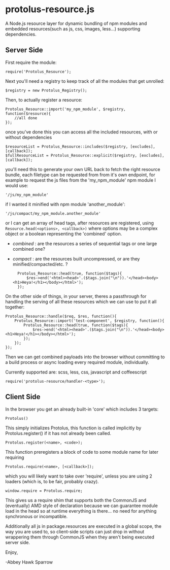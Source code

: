 protolus-resource.js
===========

A Node.js resource layer for dynamic bundling of npm modules and embedded resources(such as js, css, images, less...) supporting dependencies. 

Server Side
-----------
First require the module:

    require('Protolus_Resource');
    
Next you'll need a registry to keep track of all the modules that get unrolled:

    $registry = new Protolus_Registry();
    
Then, to actually register a resource:

    Protolus_Resource::import('my_npm_module', $registry, function($resource){
        //all done
    });

once you've done this you can access all the included resources, with or without dependencies

    $resourceList = Protolus_Resource::includes($registry, [excludes], [callback]);
    $fullResourceList = Protolus_Resource::explicit($registry, [excludes], [callback]);
    
you'll need this to generate your own URL back to fetch the right resource bundle, each filetype can be requested from from it's own endpoint, for example to request the js files from the 'my_npm_module' npm module I would use:

    '/js/my_npm_module'

if I wanted it minified with npm module 'another_module':

    '/js/compact/my_npm_module.another_module'
    
or I can get an array of head tags, after resources are registered, using `Resource.head(<options>, <callback>)` where options may be a complex object or a boolean representing the 'combined' option.
- *combined* : are the resources a series of sequential tags or one large combined one?
- *compact* : are the resources built uncompressed, or are they minified/compacted/etc. ?

        Protolus_Resource::head(true, function($tags){
            $res->end('<html><head>'.($tags.join("\n")).'</head><body><h1>Heya!</h1></body></html>');
        });

On the other side of things, in your server, theres a passthrough for handling the serving of all these resources which we can use to put it all together:

    Protolus_Resource::handle($req, $res, function(){
        Protolus_Resource::import('test-component', $registry, function(){
            Protolus_Resource::head(true, function($tags){
                $res->end('<html><head>'.($tags.join("\n")).'</head><body><h1>Heya!</h1></body></html>');
            }); 
        });
    });
    
Then we can get combined payloads into the browser without committing to a build process or async loading every required module, individually.

Currently supported are: scss, less, css, javascript and coffeescript

    require('protolus-resource/handler-<type>');

Client Side
-----------

In the browser you get an already built-in 'core' which includes 3 targets:

    Protolus()
    
This simply initializes Protolus, this function is called implicitly by Protolus.register() if it has not already been called.

    Protolus.register(<name>, <code>);
    
This function preregisters a block of code to some module name for later requiring

    Protolus.require(<name>, [<callback>]);
    
which you will likely want to take over 'require', unless you are using 2 loaders (which is, to be fair, probably crazy).

    window.require = Protolus.require;
    
This gives us a require shim that supports both the CommonJS and (eventually) AMD style of declaration because we can guarantee module load in the head so at runtime everything is there... no need for anything synchronous or incompatible.

Additionally all js in package.resources are executed in a global scope, the way you are used to, so client-side scripts can just drop in without wrappering them through CommonJS when they aren't being executed server side.

Enjoy,

-Abbey Hawk Sparrow